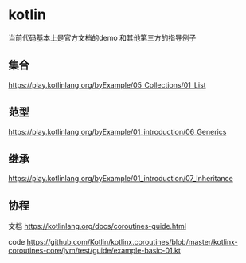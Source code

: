 # kotlin
当前代码基本上是官方文档的demo 和其他第三方的指导例子

## 集合
https://play.kotlinlang.org/byExample/05_Collections/01_List

## 范型
https://play.kotlinlang.org/byExample/01_introduction/06_Generics

## 继承
https://play.kotlinlang.org/byExample/01_introduction/07_Inheritance

## 协程
文档
https://kotlinlang.org/docs/coroutines-guide.html

code
https://github.com/Kotlin/kotlinx.coroutines/blob/master/kotlinx-coroutines-core/jvm/test/guide/example-basic-01.kt


